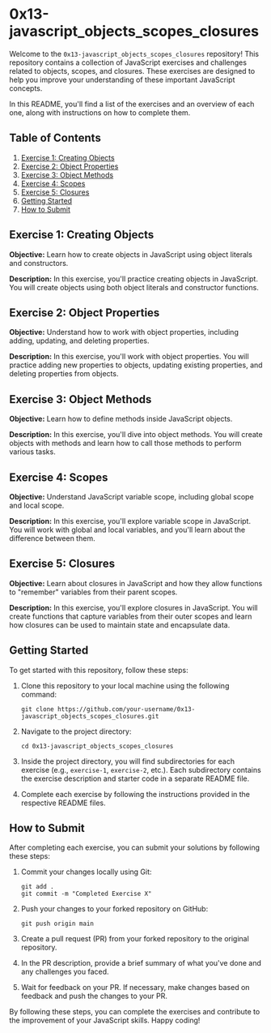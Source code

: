 # 0x13-javascript_objects_scopes_closures

Welcome to the `0x13-javascript_objects_scopes_closures` repository! This repository contains a collection of JavaScript exercises and challenges related to objects, scopes, and closures. These exercises are designed to help you improve your understanding of these important JavaScript concepts. 

In this README, you'll find a list of the exercises and an overview of each one, along with instructions on how to complete them.

## Table of Contents

1. [Exercise 1: Creating Objects](#exercise-1-creating-objects)
2. [Exercise 2: Object Properties](#exercise-2-object-properties)
3. [Exercise 3: Object Methods](#exercise-3-object-methods)
4. [Exercise 4: Scopes](#exercise-4-scopes)
5. [Exercise 5: Closures](#exercise-5-closures)
6. [Getting Started](#getting-started)
7. [How to Submit](#how-to-submit)

## Exercise 1: Creating Objects

**Objective:** Learn how to create objects in JavaScript using object literals and constructors.

**Description:** In this exercise, you'll practice creating objects in JavaScript. You will create objects using both object literals and constructor functions.

## Exercise 2: Object Properties

**Objective:** Understand how to work with object properties, including adding, updating, and deleting properties.

**Description:** In this exercise, you'll work with object properties. You will practice adding new properties to objects, updating existing properties, and deleting properties from objects.

## Exercise 3: Object Methods

**Objective:** Learn how to define methods inside JavaScript objects.

**Description:** In this exercise, you'll dive into object methods. You will create objects with methods and learn how to call those methods to perform various tasks.

## Exercise 4: Scopes

**Objective:** Understand JavaScript variable scope, including global scope and local scope.

**Description:** In this exercise, you'll explore variable scope in JavaScript. You will work with global and local variables, and you'll learn about the difference between them.

## Exercise 5: Closures

**Objective:** Learn about closures in JavaScript and how they allow functions to "remember" variables from their parent scopes.

**Description:** In this exercise, you'll explore closures in JavaScript. You will create functions that capture variables from their outer scopes and learn how closures can be used to maintain state and encapsulate data.

## Getting Started

To get started with this repository, follow these steps:

1. Clone this repository to your local machine using the following command:

   ```shell
   git clone https://github.com/your-username/0x13-javascript_objects_scopes_closures.git
   ```

2. Navigate to the project directory:

   ```shell
   cd 0x13-javascript_objects_scopes_closures
   ```

3. Inside the project directory, you will find subdirectories for each exercise (e.g., `exercise-1`, `exercise-2`, etc.). Each subdirectory contains the exercise description and starter code in a separate README file.

4. Complete each exercise by following the instructions provided in the respective README files.

## How to Submit

After completing each exercise, you can submit your solutions by following these steps:

1. Commit your changes locally using Git:

   ```shell
   git add .
   git commit -m "Completed Exercise X"
   ```

2. Push your changes to your forked repository on GitHub:

   ```shell
   git push origin main
   ```

3. Create a pull request (PR) from your forked repository to the original repository.

4. In the PR description, provide a brief summary of what you've done and any challenges you faced.

5. Wait for feedback on your PR. If necessary, make changes based on feedback and push the changes to your PR.

By following these steps, you can complete the exercises and contribute to the improvement of your JavaScript skills. Happy coding!
